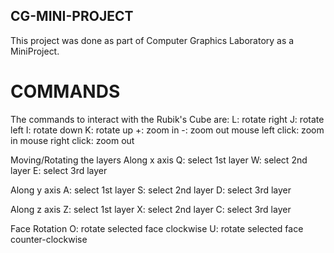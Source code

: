 ## CG-MINI-PROJECT
This project was done as part of Computer Graphics Laboratory as a MiniProject.

# COMMANDS
The commands to interact with the Rubik's Cube are:
L: rotate right
J: rotate left
I: rotate down
K: rotate up
+: zoom in
-: zoom out
mouse left click: zoom in
mouse right click: zoom out

Moving/Rotating the layers
Along x axis
Q: select 1st layer
W: select 2nd layer
E: select 3rd layer

Along y axis
A: select 1st layer
S: select 2nd layer
D: select 3rd layer

Along z axis
Z: select 1st layer
X: select 2nd layer
C: select 3rd layer

Face Rotation
O: rotate selected face clockwise
U: rotate selected face counter-clockwise
